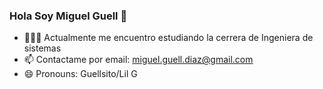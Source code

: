 ### Hola Soy Miguel Guell 👋

- 👨🏻‍💻 Actualmente me encuentro estudiando la cerrera de Ingeniera de sistemas
- 📫 Contactame por email: miguel.guell.diaz@gmail.com
- 😄 Pronouns: Guellsito/Lil G
